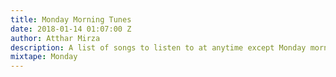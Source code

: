 ```yaml
---
title: Monday Morning Tunes
date: 2018-01-14 01:07:00 Z
author: Atthar Mirza
description: A list of songs to listen to at anytime except Monday morning.
mixtape: Monday
---
```


